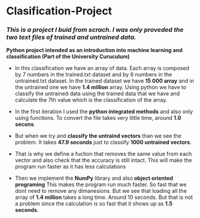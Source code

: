 # Clasification-Project
### *This is a project I buid from scrach. I was only proveded the two text files of trained and untrained data.*
**Python project intended as an introduction into machine learning and classification (Part of the University Curuculum)**


- In this classification we have an array of data. Each array is composed by 7 numbers in the trained.txt dataset and by 6 numbers in the untrained.txt dataset. In the trained dataset we have **15 000 array** and in the untrained one we have **1.4 million** array. Using python we have to classify the untrained data using the trained data that we have and calculate the 7th value which is the classification of the array.

- In the first iteration I used the **python integrated methods** and also only using functions. To convert the file takes very little time, around **1.0 secons**.
- But when we try and **classify the untraind vectors** than we see the problem. It takes **47.9 seconds** just to classify **1000 untrained vectors**.
- That is why we define a fuction that removes the same value from each vector and also check that the accuracy is still intact. This will make the program run faster as it has less calculations

- Then we implement the **NumPy** library and also **object oriented programing** This makes the program run much faster. So fast that we dont need to remove any dimanesions. But we see that loading all the array of **1.4 million** takes a long time. Around 10 seconds. But that is not a problem since the calculation is so fast that it shows up as **1.5 seconds**.
